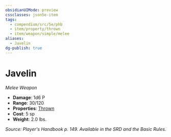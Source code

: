```yaml
---
obsidianUIMode: preview
cssclasses: json5e-item
tags:
  - compendium/src/5e/phb
  - item/property/thrown
  - item/weapon/simple/melee
aliases:
  - Javelin
dg-publish: true
---
```

# Javelin
*Melee Weapon*  

- **Damage**: 1d6 P
- **Range**: 30/120
- **Properties**: [Thrown](/3-Mechanics/CLI/rules/item-properties.md#Thrown)
- **Cost**: 5 sp
- **Weight**: 2.0 lbs.

*Source: Player's Handbook p. 149. Available in the SRD and the Basic Rules.*